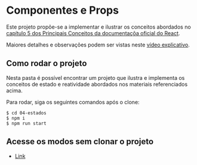 # Componentes e Props

Este projeto propõe-se a implementar e ilustrar os conceitos abordados no [capítulo 5 dos Principais Conceitos da documentaçõa oficial do React](https://pt-br.reactjs.org/docs/state-and-lifecycle.html).

Maiores detalhes e observações podem ser vistas neste [vídeo explicativo](https://www.loom.com/share/83a7b3cb47ac4b46a966620e2b97d2ae).

## Como rodar o projeto
Nesta pasta é possível encontrar um projeto que ilustra e implementa os conceitos de estado e reatividade abordados nos materiais referenciados acima.

Para rodar, siga os seguintes comandos após o clone:
```
$ cd 04-estados
$ npm i
$ npm run start
```

## Acesse os modos sem clonar o projeto
- [Link](https://beautiful-cherry.surge.sh)
